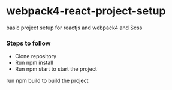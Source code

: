 # webpack4-react-project-setup
basic project setup for reactjs and webpack4 and Scss

### Steps to follow
* Clone repository
* Run npm install
* Run npm start to start the project

run npm build to build the project
